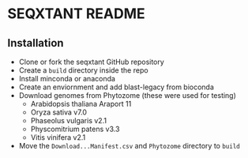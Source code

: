 SEQXTANT README
===============

## Installation ##

+ Clone or fork the seqxtant GitHub repository
+ Create a `build` directory inside the repo
+ Install minconda or anaconda
+ Create an enviornment and add blast-legacy from bioconda
+ Download genomes from Phytozome (these were used for testing)
	+ Arabidopsis thaliana Araport 11
	+ Oryza sativa v7.0
	+ Phaseolus vulgaris v2.1
	+ Physcomitrium patens v3.3
	+ Vitis vinifera v2.1
+ Move the `Download...Manifest.csv` and `Phytozome` directory to `build`

